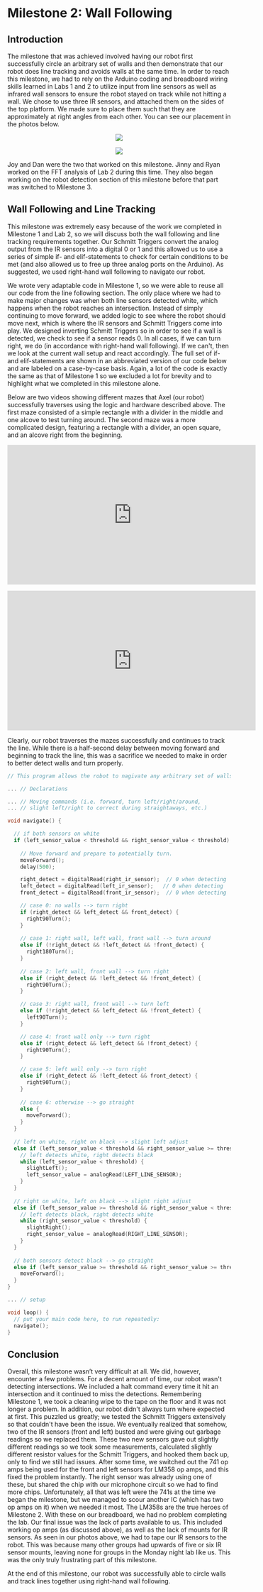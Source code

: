 # Milestone 2: Wall Following

## Introduction

The milestone that was achieved involved having our robot first successfully circle an arbitrary set of walls and then demonstrate that our robot does line tracking and avoids walls at the same time. In order to reach this milestone, we had to rely on the Arduino coding and breadboard wiring skills learned in Labs 1 and 2 to utilize input from line sensors as well as infrared wall sensors to ensure the robot stayed on track while not hitting a wall. We chose to use three IR sensors, and attached them on the sides of the top platform. We made sure to place them such that they are approximately at right angles from each other. You can see our placement in the photos below.

<p align="center"><img src="https://pages.github.coecis.cornell.edu/jg925/ece3400-2019-team10/labs/lab2/images/20191011_132111.jpg"></p>

<p align="center"><img src="https://pages.github.coecis.cornell.edu/jg925/ece3400-2019-team10/labs/lab2/images/20191011_132149.jpg"></p>

Joy and Dan were the two that worked on this milestone. Jinny and Ryan worked on the FFT analysis of Lab 2 during this time. They also began working on the robot detection section of this milestone before that part was switched to Milestone 3.

## Wall Following and Line Tracking

This milestone was extremely easy because of the work we completed in Milestone 1 and Lab 2, so we will discuss both the wall following and line tracking requirements together. Our Schmitt Triggers convert the analog output from the IR sensors into a digital 0 or 1 and this allowed us to use a series of simple if- and elif-statements to check for certain conditions to be met (and also allowed us to free up three analog ports on the Arduino). As suggested, we used right-hand wall following to navigate our robot. 

We wrote very adaptable code in Milestone 1, so we were able to reuse all our code from the line following section. The only place where we had to make major changes was when both line sensors detected white, which happens when the robot reaches an intersection. Instead of simply continuing to move forward, we added logic to see where the robot should move next, which is where the IR sensors and Schmitt Triggers come into play. We designed inverting Schmitt Triggers so in order to see if a wall is detected, we check to see if a sensor reads 0. In all cases, if we can turn right, we do (in accordance with right-hand wall following). If we can't, then we look at the current wall setup and react accordingly. The full set of if- and elif-statements are shown in an abbreviated version of our code below and are labeled on a case-by-case basis. Again, a lot of the code is exactly the same as that of Milestone 1 so we excluded a lot for brevity and to highlight what we completed in this milestone alone.

Below are two videos showing different mazes that Axel (our robot) successfully traverses using the logic and hardware described above. The first maze consisted of a simple rectangle with a divider in the middle and one alcove to test turning around. The second maze was a more complicated design, featuring a rectangle with a divider, an open square, and an alcove right from the beginning.

<p align="center"><iframe width="560" height="315" src="https://www.youtube.com/embed/r7wxAMWEsIM" frameborder="0" allow="accelerometer; autoplay; encrypted-media; gyroscope; picture-in-picture" allowfullscreen></iframe></p>

<p align="center"><iframe width="560" height="315" src="https://www.youtube.com/embed/ZjsPwd34qOY" frameborder="0" allow="accelerometer; autoplay; encrypted-media; gyroscope; picture-in-picture" allowfullscreen></iframe></p>

Clearly, our robot traverses the mazes successfully and continues to track the line. While there is a half-second delay between moving forward and beginning to track the line, this was a sacrifice we needed to make in order to better detect walls and turn properly.

```c
// This program allows the robot to nagivate any arbitrary set of walls.

... // Declarations

... // Moving commands (i.e. forward, turn left/right/around, 
... // slight left/right to correct during straightaways, etc.)

void navigate() {

  // if both sensors on white
  if (left_sensor_value < threshold && right_sensor_value < threshold) {
    
    // Move forward and prepare to potentially turn.
    moveForward();
    delay(500);

    right_detect = digitalRead(right_ir_sensor);  // 0 when detecting
    left_detect = digitalRead(left_ir_sensor);   // 0 when detecting
    front_detect = digitalRead(front_ir_sensor);  // 0 when detecting

    // case 0: no walls --> turn right
    if (right_detect && left_detect && front_detect) {
      right90Turn();
    }
    
    // case 1: right wall, left wall, front wall --> turn around
    else if (!right_detect && !left_detect && !front_detect) {
      right180Turn();
    }
    
    // case 2: left wall, front wall --> turn right
    else if (right_detect && !left_detect && !front_detect) {
      right90Turn();
    }

    // case 3: right wall, front wall --> turn left
    else if (!right_detect && left_detect && !front_detect) {
      left90Turn();
    }

    // case 4: front wall only --> turn right
    else if (right_detect && left_detect && !front_detect) {
      right90Turn();
    }

    // case 5: left wall only --> turn right
    else if (right_detect && !left_detect && front_detect) {
      right90Turn();
    }
    
    // case 6: otherwise --> go straight
    else {
      moveForward();
    }
  }
  
  // left on white, right on black --> slight left adjust
  else if (left_sensor_value < threshold && right_sensor_value >= threshold) {
    // left detects white, right detects black
    while (left_sensor_value < threshold) {
      slightLeft();
      left_sensor_value = analogRead(LEFT_LINE_SENSOR);
    }    
  }
  
  // right on white, left on black --> slight right adjust
  else if (left_sensor_value >= threshold && right_sensor_value < threshold) {
    // left detects black, right detects white
    while (right_sensor_value < threshold) {
      slightRight();
      right_sensor_value = analogRead(RIGHT_LINE_SENSOR);
    }
  }
  
  // both sensors detect black --> go straight
  else if (left_sensor_value >= threshold && right_sensor_value >= threshold) {
    moveForward();
  }
}

... // setup

void loop() {
  // put your main code here, to run repeatedly:  
  navigate();
}
```

## Conclusion

Overall, this milestone wasn’t very difficult at all. We did, however, encounter a few problems. For a decent amount of time, our robot wasn't detecting intersections. We included a halt command every time it hit an intersection and it continued to miss the detections. Remembering Milestone 1, we took a cleaning wipe to the tape on the floor and it was not longer a problem. In addition, our robot didn't always turn where expected at first. This puzzled us greatly; we tested the Schmitt Triggers extensively so that couldn't have been the issue. We eventually realized that somehow, two of the IR sensors (front and left) busted and were giving out garbage readings so we replaced them. These two new sensors gave out slightly different readings so we took some measurements, calculated slightly different resistor values for the Schmitt Triggers, and hooked them back up, only to find we still had issues. After some time, we switched out the 741 op amps being used for the front and left sensors for LM358 op amps, and this fixed the problem instantly. The right sensor was already using one of these, but shared the chip with our microphone circuit so we had to find more chips. Unfortunately, all that was left were the 741s at the time we began the milestone, but we managed to scour another IC (which has two op amps on it) when we needed it most. The LM358s are the true heroes of Milestone 2. With these on our breadboard, we had no problem completing the lab. Our final issue was the lack of parts available to us. This included working op amps (as discussed above), as well as the lack of mounts for IR sensors. As seen in our photos above, we had to tape our IR sensors to the robot. This was because many other groups had upwards of five or six IR sensor mounts, leaving none for groups in the Monday night lab like us. This was the only truly frustrating part of this milestone.

At the end of this milestone, our robot was successfully able to circle walls and track lines together using right-hand wall following.
